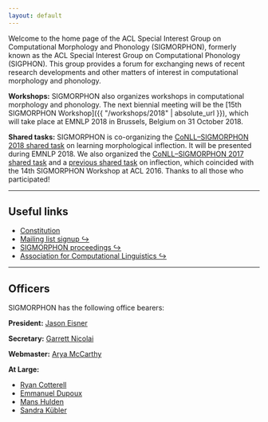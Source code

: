 ```yaml
---
layout: default
---
```


Welcome to the home page of the ACL Special Interest Group on Computational Morphology and Phonology (SIGMORPHON), formerly known as the ACL Special Interest Group on Computational Phonology (SIGPHON). This group provides a forum for exchanging news of recent research developments and other matters of interest in computational morphology and phonology.

**Workshops:** SIGMORPHON also organizes workshops in computational morphology and phonology. The next biennial meeting will be the [15th SIGMORPHON Workshop]({{ "/workshops/2018" | absolute_url }}), which will take place at EMNLP 2018 in Brussels, Belgium on 31 October 2018.

**Shared tasks:** SIGMORPHON is co-organizing the [CoNLL–SIGMORPHON 2018 shared task](sharedtasks/2018) on learning morphological inflection. It will be presented during EMNLP 2018. We also organized the [CoNLL–SIGMORPHON 2017 shared task](sharedtasks/2017) and a [previous shared task](sharedtasks/2016) on inflection, which coincided with the 14th SIGMORPHON Workshop at ACL 2016. Thanks to all those who participated!

---

## Useful links

- [Constitution](constitution/)
- [Mailing list signup ↪](http://mailman.clsp.jhu.edu/mailman/listinfo/sigmorphon)
- [SIGMORPHON proceedings ↪](http://aclweb.org/anthology/sigmorphon.html)
- [Association for Computational Linguistics ↪](https://www.aclweb.org/portal/)

---

## Officers

SIGMORPHON has the following office bearers:

**President:**  [Jason Eisner](http://www.cs.jhu.edu/~jason/)

**Secretary:** [Garrett Nicolai](https://webdocs.cs.ualberta.ca/~nicolai/)

**Webmaster:** [Arya McCarthy](https://cs.jhu.edu/~arya)

**At Large:**

* [Ryan Cotterell](https://ryancotterell.github.io)
* [Emmanuel Dupoux](http://www.lscp.net/persons/dupoux/) 
* [Mans Hulden](http://verbs.colorado.edu/~mahu0110/) 
* [Sandra Kübler](http://cl.indiana.edu/~skuebler/)
